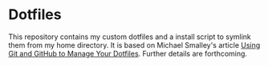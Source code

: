 Dotfiles
========
This repository contains my custom dotfiles and a install script to symlink them from
my home directory. It is based on Michael Smalley's article [Using Git and GitHub to Manage Your Dotfiles](http://blog.smalleycreative.com/tutorials/using-git-and-github-to-manage-your-dotfiles/). Further details are forthcoming.

